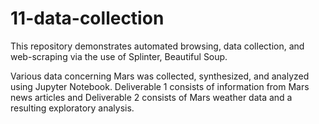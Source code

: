 # 11-data-collection

This repository demonstrates automated browsing, data collection, and web-scraping via the use of Splinter, Beautiful Soup.

Various data concerning Mars was collected, synthesized, and analyzed using Jupyter Notebook. Deliverable 1 consists of information from Mars news articles and Deliverable 2 consists of Mars weather data and a resulting exploratory analysis.
